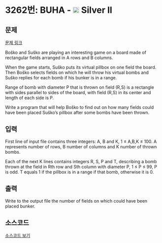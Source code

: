 # 3262번: BUHA - <img src="https://static.solved.ac/tier_small/9.svg" style="height:20px" /> Silver II

<!-- performance -->

<!-- 문제 제출 후 깃허브에 푸시를 했을 때 제출한 코드의 성능이 입력될 공간입니다.-->

<!-- end -->

## 문제

[문제 링크](https://boj.kr/3262)


<p>Boško and Suško are playing an interesting game on a board made of rectangular fields arranged in A rows and B columns.</p>

<p>When the game starts, Suško puts its virtual pillbox on one field the board. Then Boško selects fields on which he will throw his virtual bombs and Suško replies for each bomb if his bunker is in a range.</p>

<p>Range of bomb with diameter P that is thrown on field (R,S) is a rectangle with sides parallel to sides of the board, with field (R,S) in its center and length of each side is P.</p>

<p>Write a program that will help Boško to find out on how many fields could have been placed Suško’s pillbox after some bombs have been thrown.</p>



## 입력


<p>First line of input file contains three integers: A, B and K, 1 ≤ A,B,K ≤ 100. A represents number of rows, B number of columns and K number of thrown bombs.</p>

<p>Each of the next K lines contains integers R, S, P and T, describing a bomb thrown at the field in Rth row and Sth column with diameter P, 1 ≤ P ≤ 99, P is odd. T equals 1 if the pillbox is in a range if that bomb, otherwise it is 0.</p>



## 출력


<p>Write to the output file the number of fields on which could have been placed bunker.&nbsp;</p>



## 소스코드

[소스코드 보기](Main.java)